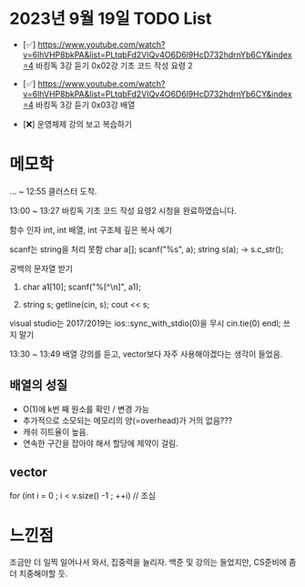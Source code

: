 # 2023년 9월 19일 TODO List
- [:white_check_mark:] https://www.youtube.com/watch?v=6lhVHP8bkPA&list=PLtqbFd2VIQv4O6D6l9HcD732hdrnYb6CY&index=4 바킹독 3강 듣기 0x02강 기초 코드 작성 요령 2

- [:white_check_mark:] https://www.youtube.com/watch?v=6lhVHP8bkPA&list=PLtqbFd2VIQv4O6D6l9HcD732hdrnYb6CY&index=4 바킹독 3강 듣기 0x03강 배열

- [:x:] 운영체제 강의 보고 복습하기

# 메모학
...   ~ 12:55 클러스터 도착.

13:00 ~ 13:27 바킹독 기초 코드 작성 요령2 시청을 완료하였습니다.

함수 인자 int, int 배열, int 구조체
깊은 복사 예기

scanf는 string을 처리 못함
char a[];
scanf("%s", a);
string s(a);
-> s.c_str();

공백의 문자열 받기
1. char a1[10];
scanf("%[^\n]", a1);

2. string s;
getline(cin, s);
cout << s;

visual studio는 2017/2019는 ios::sync_with_stdio(0)을 무시
cin.tie(0)
endl; 쓰지 말기

13:30 ~ 13:49 배열 강의를 듣고, vector보다 자주 사용해야겠다는 생각이 들었음.
## 배열의 성질
- O(1)에 k번 째 원소를 확인 / 변경 가능
- 추가적으로 소모되는 메모리의 양(=overhead)가 거의 없음???
- 캐쉬 히트율이 높음.
- 연속한 구간을 잡아야 해서 할당에 제약이 걸림.

## vector
for (int i = 0 ; i < v.size() -1 ; ++i)
// 조심

# 느낀점
조금만 더 일찍 일어나서 와서, 집중력을 늘리자. 백준 및 강의는 들었지만, CS준비에 좀 더 치중해야할 듯.